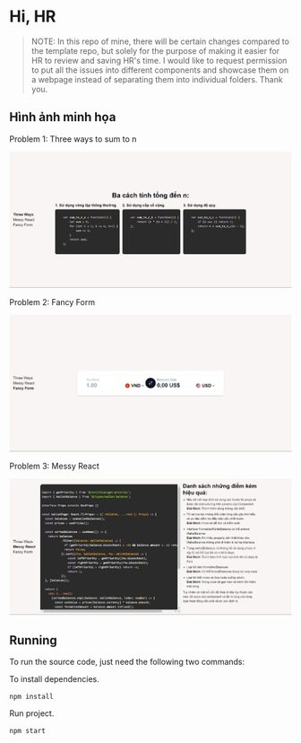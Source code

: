 # Hi, HR

>NOTE: In this repo of mine, there will be certain changes compared to the template repo, but solely for the purpose of making it easier for HR to review and saving HR's time. I would like to request permission to put all the issues into different components and showcase them on a webpage instead of separating them into individual folders. Thank you.

## Hình ảnh minh họa

Problem 1: Three ways to sum to n

![alt text](image.png)

Problem 2: Fancy Form

![alt text](image-1.png)

Problem 3: Messy React

![alt text](image-2.png)

## Running
To run the source code, just need the following two commands:

To install dependencies.

```
npm install
```

Run project.

```
npm start
```
